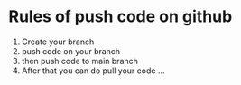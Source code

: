 # Rules of push code on github
 1. Create your branch
 2. push code on your branch
 3. then push code to main branch
 4. After that you can do pull your code ...
